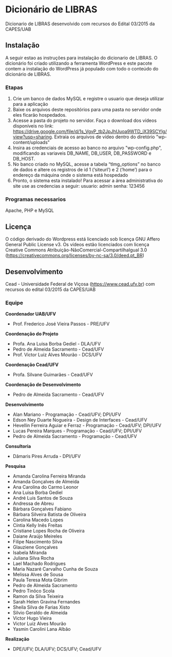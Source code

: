 # Dicionário de LIBRAS
Dicionario de LIBRAS desenvolvido com recursos do Edital 03/2015 da CAPES/UAB

## Instalação
A seguir estao as instruções para instalação do dicionario de LIBRAS. O dicionário foi criado utilizando a ferramenta WordPress e este pacote contem a instalação do WordPress já populado com todo o conteúdo do dicionário de LIBRAS. 

### Etapas
1. Crie um banco de dados MySQL e registre o usuario que deseja utilizar para a aplicação
2. Baixe os arquivos deste repositórios para uma pasta no servidor onde eles ficarão hospedados. 
3. Acesse a pasta do projeto no servidor. Faça o download dos vídeos disponíveis no link: https://drive.google.com/file/d/1s_VgvP_tb2JpJhUuoa9WTD_iX39SCYlg/view?usp=sharing. Extraia os arquivos de vídeo dentro do diretório "wp-content/uploads"
4. Insira as credenciais de acesso ao banco no arquivo "wp-config.php", modificando as variaveis DB_NAME, DB_USER, DB_PASSWORD e DB_HOST.
5. No banco criado no MySQL, acesse a tabela “tlmg_options” no banco de dados e altere os registros de id 1 (‘siteurl’) e 2 (‘home’) para o endereço da máquina onde o sistema está hospedado
6. Pronto, o sistema esta instalado! Para acessar a área administrativa do site use as credencias a seguir:
  usuario: admin
  senha: 123456

### Programas necessarios
Apache, PHP e MySQL

## Licença
O código derivado do Wordpress está licenciado sob licença GNU Affero General Public License v3. Os vídeos estão licenciados com licença Creative Commons Atribuição-NãoComercial-CompartilhaIgual 3.0 (https://creativecommons.org/licenses/by-nc-sa/3.0/deed.pt_BR)

## Desenvolvimento
Cead - Universidade Federal de Viçosa (https://www.cead.ufv.br) com recursos do edital 03/2015 da CAPES/UAB

### Equipe

**Coordenador UAB/UFV**
-  Prof. Frederico José Vieira Passos - PRE/UFV

**Coordenação do Projeto**
-  Profa. Ana Luisa Borba Gediel - DLA/UFV
-  Pedro de Almeida Sacramento - Cead/UFV
-  Prof. Victor Luiz Alves Mourão - DCS/UFV

**Coordenação Cead/UFV**
- Profa. Silvane Guimarães - Cead/UFV

**Coordenação de Desenvolvimento**
- Pedro de Almeida Sacramento - Cead/UFV

**Desenvolvimento**
- Alan Mariano - Programação - Cead/UFV; DPI/UFV
- Edson Ney Duarte Nogueira - Design de Interfaces - Cead/UFV
- Hevellin Ferreira Aguiar e Ferraz - Programação - Cead/UFV; DPI/UFV
- Lucas Pereira Marques - Programação - Cead/UFV; DPI/UFV
- Pedro de Almeida Sacramento - Programação - Cead/UFV

**Consultoria**
- Dâmaris Pires Arruda - DPI/UFV

**Pesquisa**
- Amanda Carolina Ferreira Miranda
- Amanda Gonçalves de Almeida 
- Ana Carolina do Carmo Leonor
- Ana Luisa Borba Gediel
- André Luis Santos de Souza 
- Andressa de Abreu
- Bárbara Gonçalves Fabiano 
- Bárbara Silveira Batista de Oliveira
- Carolina Macedo Lopes 
- Cíntia Kelly Inês Freitas
- Cristiane Lopes Rocha de Oliveira 
- Daiane Araújo Meireles 
- Filipe Nascimento Silva
- Glauziene Gonçalves
- Isabela Miranda
- Juliana Silva Rocha 
- Lael Machado Rodrigues
- Maria Nazaré Carvalho Cunha de Souza 
- Melissa Alves de Sousa
- Paula Teresa Mota Gibrim
- Pedro de Almeida Sacramento
- Pedro Tinôco Scola
- Ramon da Silva Teixeira
- Sarah Helen Gravina Fernandes
- Sheila Silva de Farias Xisto 
- Silvio Geraldo de Almeida
- Victor Hugo Vieira 
- Victor Luiz Alves Mourão 
- Yasmin Carolini Lana Albão

**Realização**
- DPE/UFV; DLA/UFV; DCS/UFV; Cead/UFV
